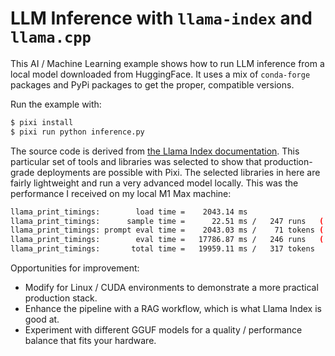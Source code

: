 # LLM Inference with `llama-index` and `llama.cpp`

This AI / Machine Learning example shows how to run LLM inference from a local model downloaded from HuggingFace. It uses a mix of `conda-forge` packages and PyPi packages to get the proper, compatible versions.

Run the example with:

```bash
$ pixi install
$ pixi run python inference.py
```

The source code is derived from [the Llama Index documentation](https://docs.llamaindex.ai/en/stable/examples/llm/llama_2_llama_cpp/). This particular set of tools and libraries was selected to show that production-grade deployments are possible with Pixi. The selected libraries in here are fairly lightweight and run a very advanced model locally. This was the performance I received on my local M1 Max machine:

```bash
llama_print_timings:        load time =    2043.14 ms
llama_print_timings:      sample time =      22.51 ms /   247 runs   (    0.09 ms per token, 10973.88 tokens per second)
llama_print_timings: prompt eval time =    2043.03 ms /    71 tokens (   28.78 ms per token,    34.75 tokens per second)
llama_print_timings:        eval time =   17786.87 ms /   246 runs   (   72.30 ms per token,    13.83 tokens per second)
llama_print_timings:       total time =   19959.11 ms /   317 tokens
```

Opportunities for improvement: 

- Modify for Linux / CUDA environments to demonstrate a more practical production stack.
- Enhance the pipeline with a RAG workflow, which is what Llama Index is good at. 
- Experiment with different GGUF models for a quality / performance balance that fits your hardware.
